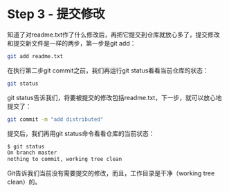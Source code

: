 # Step 3 - 提交修改

知道了对readme.txt作了什么修改后，再把它提交到仓库就放心多了，提交修改和提交新文件是一样的两步，第一步是git add：
```bash
git add readme.txt
```

在执行第二步git commit之前，我们再运行git status看看当前仓库的状态：
```bash
git status
```

git status告诉我们，将要被提交的修改包括readme.txt，下一步，就可以放心地提交了：
```bash
git commit -m "add distributed"
```

提交后，我们再用git status命令看看仓库的当前状态：
```bash
$ git status
On branch master
nothing to commit, working tree clean
```
Git告诉我们当前没有需要提交的修改，而且，工作目录是干净（working tree clean）的。


